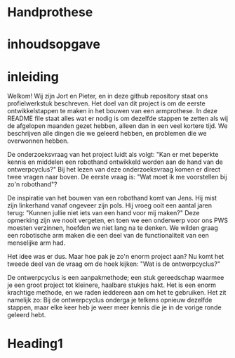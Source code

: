 # Handprothese

<afbeelding>
  

<h1>inhoudsopgave</h1>


<h1>inleiding</h1>

 Welkom!
Wij zijn Jort en Pieter, en in deze github repository staat ons profielwerkstuk beschreven. Het doel van dit project is om de eerste ontwikkelstappen te maken in het bouwen van een armprothese.
In deze README file staat alles wat er nodig is om dezelfde stappen te zetten als wij de afgelopen maanden gezet hebben, alleen dan in een veel kortere tijd. We beschrijven alle dingen die we geleerd hebben, en problemen die we overwonnen hebben. 

De onderzoeksvraag van het project luidt als volgt: "Kan er met beperkte kennis en middelen een robothand ontwikkeld worden aan de hand van de ontwerpcyclus?"
Bij het lezen van deze onderzoeksvraag komen er direct twee vragen naar boven. De eerste vraag is: "Wat moet ik me voorstellen bij zo'n robothand"? 

De inspiratie van het bouwen van een robothand komt van Jens. Hij mist zijn linkerhand vanaf ongeveer zijn pols. Hij vroeg ooit een aantal jaren terug: "Kunnen jullie niet iets van een hand voor mij maken?" Deze opmerking zijn we nooit vergeten, en toen we een onderwerp voor ons PWS moesten verzinnen, hoefden we niet lang na te denken. We wilden graag een robotische arm maken die een deel van de functionaliteit van een menselijke arm had. 

Het idee was er dus. Maar hoe pak je zo'n enorm project aan? Nu komt het tweede deel van de vraag om de hoek kijken: "Wat is de ontwerpcyclus?"

De ontwerpcyclus is een aanpakmethode; een stuk gereedschap waarmee je een groot project tot kleinere, haalbare stukjes hakt. Het is een enorm krachtige methode, en we raden ieddereen aan om het te gebruiken. Het zit namelijk zo: 
Bij de ontwerpcyclus onderga je telkens opnieuw dezelfde stappen, maar elke keer heb je weer meer kennis die je in de vorige ronde geleerd hebt. 


<h1>Heading1</h1>
